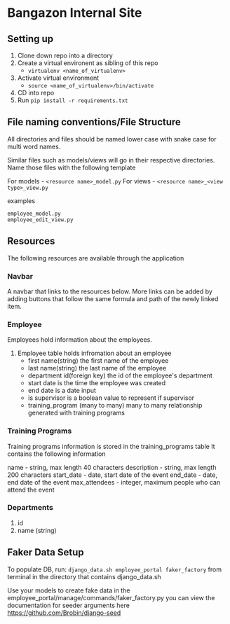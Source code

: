 # Bangazon Internal Site

## Setting up

1. Clone down repo into a directory
1. Create a virtual environent as sibling of this repo
   - `virtualenv <name_of_virtualenv>`
1. Activate virtual environment
   - `source <name_of_virtualenv>/bin/activate`
1. CD into repo
1. Run `pip install -r requirements.txt`

## File naming conventions/File Structure

All directories and files should be named lower case with snake case for multi word names.

Similar files such as models/views will go in their respective directories. Name those files with the following template

For models - `<resource name>_model.py`
For views - `<resource name>_<view type>_view.py`

examples
```
employee_model.py
employee_edit_view.py
```

## Resources

The following resources are available through the application

### Navbar
A navbar that links to the resources below. More links can be added by adding buttons that follow the same formula and path of the newly linked item.

### Employee
Employees hold information about the employees.

1. Employee table holds infromation about an employee
    - first name(string) the first name of the employee
    - last name(string) the last name of the employee
    - department id(foreign key) the id of the employee's department
    - start date is the time the employee was created
    - end date is a date input
    - is supervisor is a boolean value to represent if supervisor
    - training_program (many to many) many to many relationship generated with training programs

### Training Programs
Training programs information is stored in the training_programs table
It contains the following information

name - string, max length 40 characters
description - string, max length 200 characters
start_date - date, start date of the event
end_date - date, end date of the event
max_attendees - integer, maximum people who can attend the event

### Departments
1. id
1. name (string)


## Faker Data Setup
To populate DB, run: `django_data.sh employee_portal faker_factory` from terminal in the directory that contains django_data.sh

Use your models to create fake data in the employee_portal/manage/commands/faker_factory.py
you can view the documentation for seeder arguments here
https://github.com/Brobin/django-seed
